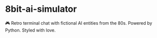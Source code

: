 # 8bit-ai-simulator
🎮 Retro terminal chat with fictional AI entities from the 80s. Powered by Python. Styled with love.
